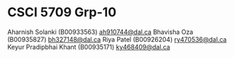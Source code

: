 # CSCI 5709 Grp-10

Aharnish Solanki (B00933563) ah910744@dal.ca
Bhavisha Oza (B00935827) bh327148@dal.ca
Riya Patel (B00926204) ry470536@dal.ca
Keyur Pradipbhai Khant (B00935171) ky468409@dal.ca